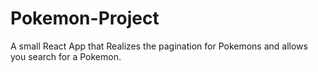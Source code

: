# Pokemon-Project

A small React App that Realizes the pagination for Pokemons and allows you search for a Pokemon.
